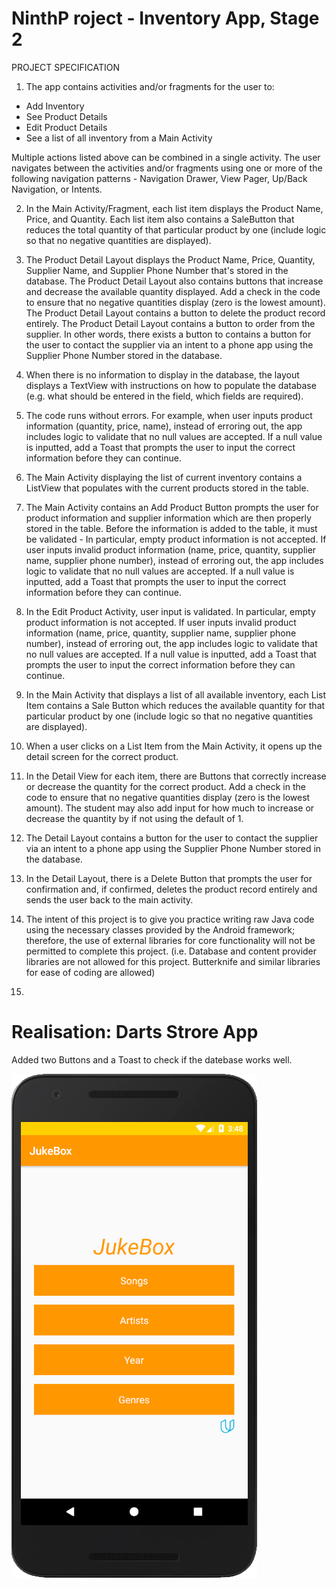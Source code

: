 # NinthP roject - Inventory App, Stage 2

PROJECT SPECIFICATION
1. The app contains activities and/or fragments for the user to:
- Add Inventory
- See Product Details
- Edit Product Details
- See a list of all inventory from a Main Activity

Multiple actions listed above can be combined in a single activity.
The user navigates between the activities and/or fragments using one or more of the following navigation patterns - Navigation Drawer, View Pager, Up/Back Navigation, or Intents.

2. In the Main Activity/Fragment, each list item displays the Product Name, Price, and Quantity. 
Each list item also contains a SaleButton that reduces the total quantity of that particular product by one (include logic so that no negative quantities are displayed).

3. The Product Detail Layout displays the Product Name, Price, Quantity, Supplier Name, and Supplier Phone Number that's stored in the database.
 The Product Detail Layout also contains buttons that increase and decrease the available quantity displayed. 
 Add a check in the code to ensure that no negative quantities display (zero is the lowest amount). 
 The Product Detail Layout contains a button to delete the product record entirely. 
 The Product Detail Layout contains a button to order from the supplier. 
 In other words, there exists a button to contains a button for the user to contact the supplier via an intent to a phone app using the Supplier Phone Number stored in the database.

4. When there is no information to display in the database, the layout displays a TextView with instructions on how to populate the database (e.g. what should be entered in the field, which fields are required).

5. The code runs without errors. 
For example, when user inputs product information (quantity, price, name), instead of erroring out, the app includes logic to validate that no null values are accepted. 
If a null value is inputted, add a Toast that prompts the user to input the correct information before they can continue.

6. The Main Activity displaying the list of current inventory contains a ListView that populates with the current products stored in the table.

7. The Main Activity contains an Add Product Button prompts the user for product information and supplier information which are then properly stored in the table. 
Before the information is added to the table, it must be validated -
In particular, empty product information is not accepted. 
If user inputs invalid product information (name, price, quantity, supplier name, supplier phone number), instead of erroring out, the app includes logic to validate that no null values are accepted. 
If a null value is inputted, add a Toast that prompts the user to input the correct information before they can continue.

8. In the Edit Product Activity, user input is validated. In particular, empty product information is not accepted. 
If user inputs invalid product information (name, price, quantity, supplier name, supplier phone number), instead of erroring out, the app includes logic to validate that no null values are accepted. 
If a null value is inputted, add a Toast that prompts the user to input the correct information before they can continue.

9. In the Main Activity that displays a list of all available inventory, each List Item contains a Sale Button which reduces the available quantity for that particular product by one (include logic so that no negative quantities are displayed).

10. When a user clicks on a List Item from the Main Activity, it opens up the detail screen for the correct product.

11. In the Detail View for each item, there are Buttons that correctly increase or decrease the quantity for the correct product. 
Add a check in the code to ensure that no negative quantities display (zero is the lowest amount). 
The student may also add input for how much to increase or decrease the quantity by if not using the default of 1. 

12. The Detail Layout contains a button for the user to contact the supplier via an intent to a phone app using the Supplier Phone Number stored in the database.

13. In the Detail Layout, there is a Delete Button that prompts the user for confirmation and, if confirmed, deletes the product record entirely and sends the user back to the main activity.

14. The intent of this project is to give you practice writing raw Java code using the necessary classes provided by the Android framework; therefore, the use of external libraries for core functionality will not be permitted to complete this project. 
(i.e. Database and content provider libraries are not allowed for this project. Butterknife and similar libraries for ease of coding are allowed)

15. 






# Realisation: Darts Strore App
Added two Buttons and a Toast to check if the datebase works well.

![GitHub Logo](Screenshots/screen1.png) 
